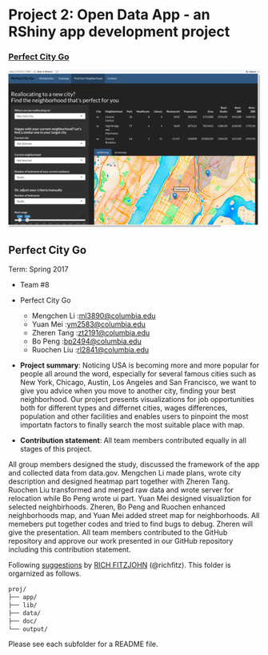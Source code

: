 # Project 2: Open Data App - an RShiny app development project

### [Perfect City Go](https://guanzy.shinyapps.io/trafficcare2/)

![screenshot](doc/screenshot2.png)

## Perfect City Go 
Term: Spring 2017

+ Team #8
+ Perfect City Go
	+ Mengchen Li :ml3890@columbia.edu
	+ Yuan Mei :ym2583@columbia.edu
	+ Zheren Tang :zt2191@columbia.edu
	+ Bo Peng :bp2494@columbia.edu
	+ Ruochen Liu :rl2841@columbia.edu

+ **Project summary**: Noticing USA is becoming more and more popular for people all around the word, especially for several famous cities such as New York, Chicago, Austin, Los Angeles and San Francisco, we want to give you advice when you move to another city, finding your best neighborhood. Our project presents visualizations for job opportunities both for different types and differnet cities, wages differences, population and other facilities and enables users to pinpoint the most importatn factors to finally search the most suitable place with map.

+ **Contribution statement**: All team members contributed equally in all stages of this project. 

All group members designed the study, discussed the framework of the app and collected data from data.gov. Mengchen Li made plans, wrote city description and designed heatmap part together with Zheren Tang. Ruochen Liu transformed and merged raw data and wrote server for relocation while Bo Peng wrote ui part. Yuan Mei designed visualiztion for selected neighbirhoods. Zheren, Bo Peng and Ruochen enhanced neighborhoods map, and Yuan Mei added street map for neighborhoods. All memebers put together codes and tried to find bugs to debug. Zheren will give the presentation. All team members contributed to the GitHub repository and approve our work presented in our GitHub repository including this contribution statement.

Following [suggestions](http://nicercode.github.io/blog/2013-04-05-projects/) by [RICH FITZJOHN](http://nicercode.github.io/about/#Team) (@richfitz). This folder is orgarnized as follows.

```
proj/
├── app/
├── lib/
├── data/
├── doc/
└── output/
```

Please see each subfolder for a README file.

